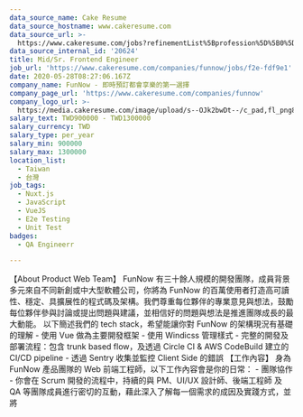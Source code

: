 ```yaml
---
data_source_name: Cake Resume
data_source_hostname: www.cakeresume.com
data_source_url: >-
  https://www.cakeresume.com/jobs?refinementList%5Bprofession%5D%5B0%5D=engineering_qa-engineer&refinementList%5Bsalary_currency%5D=TWD&range%5Bsalary_range%5D%5Bmin%5D=800096
data_source_internal_id: '20624'
title: Mid/Sr. Frontend Engineer
job_url: 'https://www.cakeresume.com/companies/funnow/jobs/f2e-fdf9e1'
date: 2020-05-28T08:27:06.167Z
company_name: FunNow - 即時預訂都會享樂的第一選擇
company_page_url: 'https://www.cakeresume.com/companies/funnow'
company_logo_url: >-
  https://media.cakeresume.com/image/upload/s--OJk2bwDt--/c_pad,fl_png8,h_200,w_200/v1588573843/tyim2xqi5znoptmhgw0c.png
salary_text: TWD900000 - TWD1300000
salary_currency: TWD
salary_type: per_year
salary_min: 900000
salary_max: 1300000
location_list:
  - Taiwan
  - 台灣
job_tags:
  - Nuxt.js
  - JavaScript
  - VueJS
  - E2e Testing
  - Unit Test
badges:
  - QA Engineerr

---
```


【About Product Web Team】 FunNow 有三十餘人規模的開發團隊，成員背景多元來自不同新創或中大型軟體公司，你將為 FunNow 的百萬使用者打造高可讀性、穩定、具擴展性的程式碼及架構。我們尊重每位夥伴的專業意見與想法，鼓勵每位夥伴參與討論或提出問題與建議，並相信好的問題與想法是推進團隊成長的最大動能。 以下簡述我們的 tech stack，希望能讓你對 FunNow 的架構現況有基礎的理解 - 使用 Vue 做為主要開發框架 - 使用 Windicss 管理樣式 - 完整的開發及部署流程：包含 trunk based flow，及透過 Circle CI & AWS CodeBuild 建立的 CI/CD pipeline - 透過 Sentry 收集並監控 Client Side 的錯誤 【工作內容】 身為 FunNow 產品團隊的 Web 前端工程師，以下工作內容會是你的日常： - 團隊協作 - 你會在 Scrum 開發的流程中，持續的與 PM、UI/UX 設計師、後端工程師 及 QA 等團隊成員進行密切的互動，藉此深入了解每一個需求的成因及實踐方式，並將